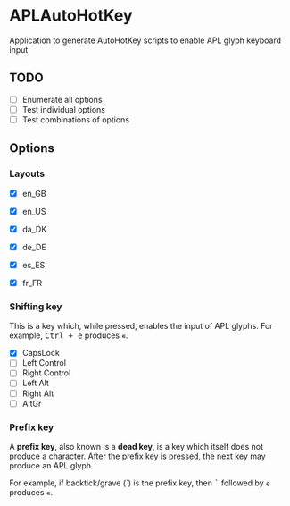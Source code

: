 # APLAutoHotKey
Application to generate AutoHotKey scripts to enable APL glyph keyboard input

## TODO
- [ ] Enumerate all options
- [ ] Test individual options
- [ ] Test combinations of options

## Options

### Layouts
- [x] en_GB
- [x] en_US
- [x] da_DK
- [x] de_DE
- [x] es_ES
- [x] fr_FR


### Shifting key
This is a key which, while pressed, enables the input of APL glyphs. For example, <kbd>Ctrl + e</kbd> produces `∊`.

- [x] CapsLock
- [ ] Left Control
- [ ] Right Control
- [ ] Left Alt
- [ ] Right Alt
- [ ] AltGr

### Prefix key
A **prefix key**, also known is a **dead key**, is a key which itself does not produce a character. After the prefix key is pressed, the next key may produce an APL glyph.

For example, if backtick/grave (\`) is the prefix key, then <kbd>\`</kbd> followed by `e` produces `∊`.

